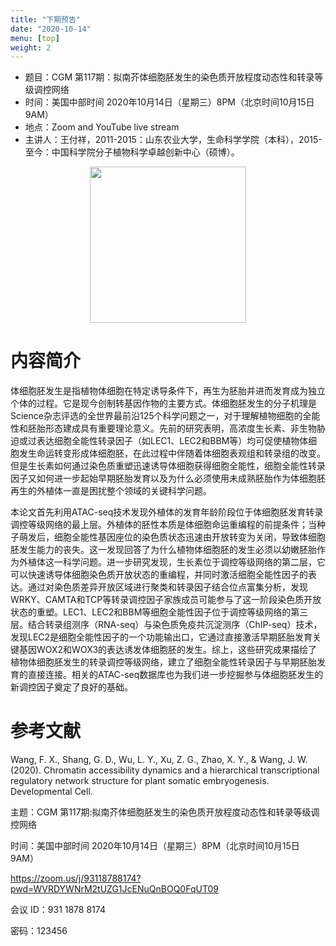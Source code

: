 ```yaml
---
title: "下期预告"
date: "2020-10-14"
menu: [top]
weight: 2
---
```


- 题目：CGM 第117期：拟南芥体细胞胚发生的染色质开放程度动态性和转录等级调控网络
- 时间：美国中部时间 2020年10月14日（星期三）8PM（北京时间10月15日 9AM）
- 地点：Zoom and YouTube live stream
- 主讲人：王付祥，2011-2015：山东农业大学，生命科学学院（本科），2015-至今：中国科学院分子植物科学卓越创新中心（硕博）。


<div align="center">
<img src="https://i.ibb.co/7Wty60h/1.png" height=250>
</div>

# 内容简介

体细胞胚发生是指植物体细胞在特定诱导条件下，再生为胚胎并进而发育成为独立个体的过程。它是现今创制转基因作物的主要方式。体细胞胚发生的分子机理是Science杂志评选的全世界最前沿125个科学问题之一，对于理解植物细胞的全能性和胚胎形态建成具有重要理论意义。先前的研究表明，高浓度生长素、非生物胁迫或过表达细胞全能性转录因子（如LEC1、LEC2和BBM等）均可促使植物体细胞发生命运转变形成体细胞胚，在此过程中伴随着体细胞表观组和转录组的改变。但是生长素如何通过染色质重塑迅速诱导体细胞获得细胞全能性，细胞全能性转录因子又如何进一步起始早期胚胎发育以及为什么必须使用未成熟胚胎作为体细胞胚再生的外植体一直是困扰整个领域的关键科学问题。

本论文首先利用ATAC-seq技术发现外植体的发育年龄阶段位于体细胞胚发育转录调控等级网络的最上层。外植体的胚性本质是体细胞命运重编程的前提条件；当种子萌发后，细胞全能性基因座位的染色质状态迅速由开放转变为关闭，导致体细胞胚发生能力的丧失。这一发现回答了为什么植物体细胞胚的发生必须以幼嫩胚胎作为外植体这一科学问题。进一步研究发现，生长素位于调控等级网络的第二层，它可以快速诱导体细胞染色质开放状态的重编程，并同时激活细胞全能性因子的表达。通过对染色质差异开放区域进行聚类和转录因子结合位点富集分析，发现WRKY、CAMTA和TCP等转录调控因子家族成员可能参与了这一阶段染色质开放状态的重塑。LEC1、LEC2和BBM等细胞全能性因子位于调控等级网络的第三层。结合转录组测序（RNA-seq）与染色质免疫共沉淀测序（ChIP-seq）技术，发现LEC2是细胞全能性因子的一个功能输出口，它通过直接激活早期胚胎发育关键基因WOX2和WOX3的表达诱发体细胞胚的发生。综上，这些研究成果描绘了植物体细胞胚发生的转录调控等级网络，建立了细胞全能性转录因子与早期胚胎发育的直接连接。相关的ATAC-seq数据库也为我们进一步挖掘参与体细胞胚发生的新调控因子奠定了良好的基础。


# 参考文献

Wang, F. X., Shang, G. D., Wu, L. Y., Xu, Z. G., Zhao, X. Y., & Wang, J. W. (2020). Chromatin accessibility dynamics and a hierarchical transcriptional regulatory network structure for plant somatic embryogenesis. Developmental Cell.


主题：CGM 第117期:拟南芥体细胞胚发生的染色质开放程度动态性和转录等级调控网络

时间：美国中部时间 2020年10月14日（星期三）8PM（北京时间10月15日 9AM）

https://zoom.us/j/93118788174?pwd=WVRDYWNrM2tUZG1JcENuQnBOQ0FqUT09

会议 ID：931 1878 8174

密码：123456




